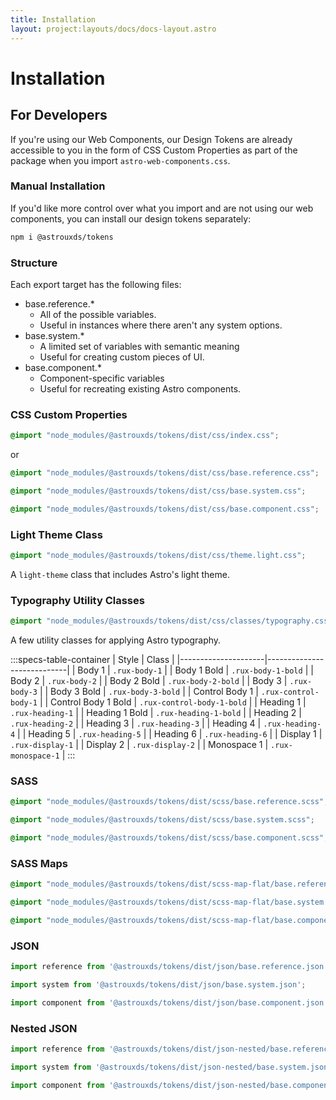```yaml
---
title: Installation
layout: project:layouts/docs/docs-layout.astro
---
```


# Installation

## For Developers

If you're using our Web Components, our Design Tokens are already accessible to you in the form of CSS Custom Properties as part of the package when you import `astro-web-components.css`.

### Manual Installation

If you'd like more control over what you import and are not using our web components, you can install our design tokens separately:

```bash
npm i @astrouxds/tokens
```

### Structure

Each export target has the following files:

- base.reference.\*
  - All of the possible variables.
  - Useful in instances where there aren't any system options.
- base.system.\*
  - A limited set of variables with semantic meaning
  - Useful for creating custom pieces of UI.
- base.component.\*
  - Component-specific variables
  - Useful for recreating existing Astro components.

### CSS Custom Properties

```css
@import "node_modules/@astrouxds/tokens/dist/css/index.css";
```

or

```css
@import "node_modules/@astrouxds/tokens/dist/css/base.reference.css";
```

```css
@import "node_modules/@astrouxds/tokens/dist/css/base.system.css";
```

```css
@import "node_modules/@astrouxds/tokens/dist/css/base.component.css";
```

### Light Theme Class

```css
@import "node_modules/@astrouxds/tokens/dist/css/theme.light.css";
```

A `light-theme` class that includes Astro's light theme.

### Typography Utility Classes

```css
@import "node_modules/@astrouxds/tokens/dist/css/classes/typography.css";
```

A few utility classes for applying Astro typography.

:::specs-table-container
| Style               | Class                      |
|---------------------|----------------------------|
| Body 1              | `.rux-body-1`              |
| Body 1 Bold         | `.rux-body-1-bold`         |
| Body 2              | `.rux-body-2`              |
| Body 2 Bold         | `.rux-body-2-bold`         |
| Body 3              | `.rux-body-3`              |
| Body 3 Bold         | `.rux-body-3-bold`         |
| Control Body 1      | `.rux-control-body-1`      |
| Control Body 1 Bold | `.rux-control-body-1-bold` |
| Heading 1           | `.rux-heading-1`           |
| Heading 1 Bold      | `.rux-heading-1-bold`      |
| Heading 2           | `.rux-heading-2`           |
| Heading 3           | `.rux-heading-3`           |
| Heading 4           | `.rux-heading-4`           |
| Heading 5           | `.rux-heading-5`           |
| Heading 6           | `.rux-heading-6`           |
| Display 1           | `.rux-display-1`           |
| Display 2           | `.rux-display-2`           |
| Monospace 1         | `.rux-monospace-1`         |
:::

### SASS

```css
@import "node_modules/@astrouxds/tokens/dist/scss/base.reference.scss";
```

```css
@import "node_modules/@astrouxds/tokens/dist/scss/base.system.scss";
```

```css
@import "node_modules/@astrouxds/tokens/dist/scss/base.component.scss";
```

### SASS Maps

```css
@import "node_modules/@astrouxds/tokens/dist/scss-map-flat/base.reference.scss";
```

```css
@import "node_modules/@astrouxds/tokens/dist/scss-map-flat/base.system.scss";
```

```css
@import "node_modules/@astrouxds/tokens/dist/scss-map-flat/base.component.scss";
```

### JSON

```js
import reference from '@astrouxds/tokens/dist/json/base.reference.json';
```

```js
import system from '@astrouxds/tokens/dist/json/base.system.json';
```

```js
import component from '@astrouxds/tokens/dist/json/base.component.json';
```

### Nested JSON

```js
import reference from '@astrouxds/tokens/dist/json-nested/base.reference.json';
```

```js
import system from '@astrouxds/tokens/dist/json-nested/base.system.json';
```

```js
import component from '@astrouxds/tokens/dist/json-nested/base.component.json';
```
